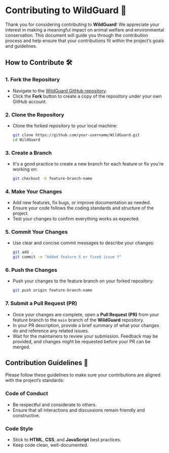 
# Contributing to WildGuard 🌿

Thank you for considering contributing to **WildGuard**! We appreciate your interest in making a meaningful impact on animal welfare and environmental conservation. This document will guide you through the contribution process and help ensure that your contributions fit within the project’s goals and guidelines.

## How to Contribute 🛠️

### 1. Fork the Repository
- Navigate to the [WildGuard GitHub repository](https://github.com/anuragverma108/WildGuard).
- Click the **Fork** button to create a copy of the repository under your own GitHub account.

### 2. Clone the Repository
- Clone the forked repository to your local machine:
   ```bash
   git clone https://github.com/your-username/WildGuard.git
   cd WildGuard
   ```
   
### 3. Create a Branch
- It's a good practice to create a new branch for each feature or fix you're working on:
   ```bash
   git checkout -b feature-branch-name
   ```

### 4. Make Your Changes
- Add new features, fix bugs, or improve documentation as needed.
- Ensure your code follows the coding standards and structure of the project.
- Test your changes to confirm everything works as expected.

### 5. Commit Your Changes
- Use clear and concise commit messages to describe your changes:
   ```bash
   git add .
   git commit -m "Added feature X or fixed issue Y"
   ```

### 6. Push the Changes
- Push your changes to the feature branch on your forked repository:
   ```bash
   git push origin feature-branch-name
   ```

### 7. Submit a Pull Request (PR)
- Once your changes are complete, open a **Pull Request (PR)** from your feature branch to the `main` branch of the **WildGuard** repository.
- In your PR description, provide a brief summary of what your changes do and reference any related issues.
- Wait for the maintainers to review your submission. Feedback may be provided, and changes might be requested before your PR can be merged.

## Contribution Guidelines 📜

Please follow these guidelines to make sure your contributions are aligned with the project’s standards:

### Code of Conduct
- Be respectful and considerate to others.
- Ensure that all interactions and discussions remain friendly and constructive.

### Code Style
- Stick to **HTML**, **CSS**, and **JavaScript** best practices.
- Keep code clean, well-documented.
